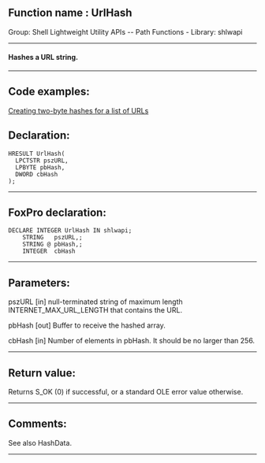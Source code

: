 
## Function name : UrlHash
Group: Shell Lightweight Utility APIs -- Path Functions - Library: shlwapi    
***  


#### Hashes a URL string.
***  


## Code examples:
[Creating two-byte hashes for a list of URLs](../../samples/sample_180.md)  

## Declaration:
```foxpro  
HRESULT UrlHash(
  LPCTSTR pszURL,
  LPBYTE pbHash,
  DWORD cbHash
);  
```  
***  


## FoxPro declaration:
```foxpro  
DECLARE INTEGER UrlHash IN shlwapi;
	STRING   pszURL,;
	STRING @ pbHash,;
	INTEGER  cbHash  
```  
***  


## Parameters:
pszURL 
[in] null-terminated string of maximum length INTERNET_MAX_URL_LENGTH that contains the URL. 

pbHash 
[out] Buffer to receive the hashed array. 

cbHash 
[in] Number of elements in pbHash. It should be no larger than 256.   
***  


## Return value:
Returns S_OK (0) if successful, or a standard OLE error value otherwise.  
***  


## Comments:
See also HashData.  
  
***  

